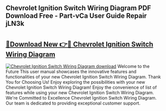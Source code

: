 ## Chevrolet Ignition Switch Wiring Diagram PDF Download Free - Part-vCa User Guide Repair jLN3k

# <h2><a href="http://dfjo7g.blite.top/?on=Chevrolet+Ignition+Switch+Wiring+Diagram">🔗Download New 👉🔴 Chevrolet Ignition Switch Wiring Diagram</a></h2>

[![Chevrolet Ignition Switch Wiring Diagram download](https://i.imgur.com/lujVjoI.png)](http://dfjo7g.blite.top/?on=Chevrolet+Ignition+Switch+Wiring+Diagram)
Welcome to the Future This user manual showcases the innovative features and functionalities of your new Chevrolet Ignition Switch Wiring Diagram. Thank You for Choosing Us! Enjoy exploring the possibilities with your new Chevrolet Ignition Switch Wiring Diagram! Enjoy the convenience of list of features while using your new Chevrolet Ignition Switch Wiring Diagram. We're Committed to Excellence Chevrolet Ignition Switch Wiring Diagram. Our team is dedicated to providing exceptional customer support.

